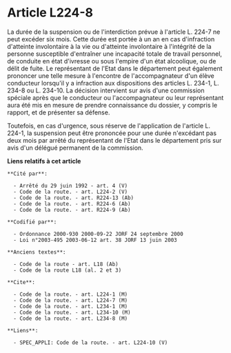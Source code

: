 # Article L224-8

La durée de la suspension ou de l'interdiction prévue à l'article L. 224-7 ne peut excéder six mois. Cette durée est portée à
un an en cas d'infraction d'atteinte involontaire à la vie ou d'atteinte involontaire à l'intégrité de la personne
susceptible d'entraîner une incapacité totale de travail personnel, de conduite en état d'ivresse ou sous l'empire d'un état
alcoolique, ou de délit de fuite. Le représentant de l'Etat dans le département peut également prononcer une telle mesure à
l'encontre de l'accompagnateur d'un élève conducteur lorsqu'il y a infraction aux dispositions des articles L. 234-1, L.
234-8 ou L. 234-10. La décision intervient sur avis d'une commission spéciale après que le conducteur ou l'accompagnateur ou
leur représentant aura été mis en mesure de prendre connaissance du dossier, y compris le rapport, et de présenter sa
défense.

Toutefois, en cas d'urgence, sous réserve de l'application de l'article L. 224-1, la suspension peut être prononcée pour une
durée n'excédant pas deux mois par arrêté du représentant de l'Etat dans le département pris sur avis d'un délégué permanent
de la commission.

**Liens relatifs à cet article**

	**Cité par**:

	  - Arrêté du 29 juin 1992 - art. 4 (V)
	  - Code de la route. - art. L224-2 (V)
	  - Code de la route. - art. R224-13 (Ab)
	  - Code de la route. - art. R224-6 (Ab)
	  - Code de la route. - art. R224-9 (Ab)

	**Codifié par**:

	  - Ordonnance 2000-930 2000-09-22 JORF 24 septembre 2000
	  - Loi n°2003-495 2003-06-12 art. 38 JORF 13 juin 2003

	**Anciens textes**:

	  - Code de la route - art. L18 (Ab)
	  - Code de la route L18 (al. 2 et 3)

	**Cite**:

	  - Code de la route. - art. L224-1 (M)
	  - Code de la route. - art. L224-7 (M)
	  - Code de la route. - art. L234-1 (M)
	  - Code de la route. - art. L234-10 (M)
	  - Code de la route. - art. L234-8 (M)

	**Liens**:

	  - SPEC_APPLI: Code de la route. - art. L224-10 (V)
